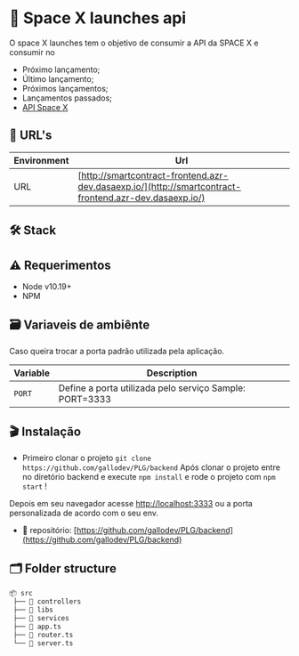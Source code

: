 
# 🚀 Space X launches api

O space X launches tem o objetivo de consumir a API da SPACE X e consumir no  
- Próximo lançamento;
- Último lançamento;
- Próximos lançamentos;
- Lançamentos passados;
- [API Space X ](https://github.com/r-spacex/SpaceX-API/tree/master/docs#rspacex-api-docs)

## 🔗 URL's

| Environment | Url |
| --- | --- |
| URL | [http://smartcontract-frontend.azr-dev.dasaexp.io/](http://smartcontract-frontend.azr-dev.dasaexp.io/)

## 🛠 Stack


## ⚠️ Requerimentos

- Node v10.19+
- NPM

## 🗃 Variaveis de ambiênte

Caso queira trocar a porta padrão utilizada pela aplicação.

| Variable | Description |
| --- | --- |
| `PORT` | Define a porta utilizada pelo serviço Sample: PORT=3333 |

## 🎬 Instalação

- Primeiro clonar o projeto `git clone https://github.com/gallodev/PLG/backend` 
    Após clonar o projeto entre no diretório backend e execute `npm install` e rode o projeto com `npm start` !

Depois em seu navegador acesse [http://localhost:3333](http://localhost:3333) ou a porta personalizada de acordo com o seu env.

- 📁 repositório: [https://github.com/gallodev/PLG/backend](https://github.com/gallodev/PLG/backend)

## 🗂 Folder structure

```bash
📦 src
 ├── 📂 controllers
 ├── 📂 libs
 ├── 📂 services
 ├── 📜 app.ts
 ├── 📜 router.ts
 └── 📜 server.ts
```